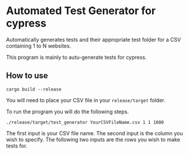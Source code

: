 
# Automated Test Generator for cypress

Automatically generates tests and their appropriate test folder for a CSV containing 1 to N websites.

This program is mainly to autu-generate tests for cypress.

## How to use

`cargo build --release`

You will need to place your CSV file in your `release/target` folder.

To run the program you will do the following steps.

`./release/target/test_generator YourCSVFileName.csv 1 1 1000`

The first input is your CSV file name. 
The second input is the column you wish to specify.
The following two inputs are the rows you wish to make tests for.
